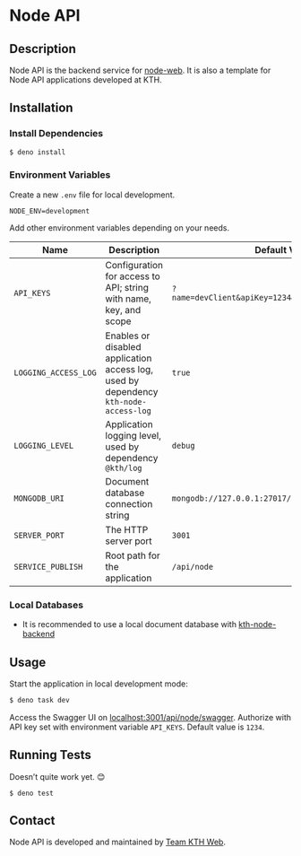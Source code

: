 # Node API

## Description

Node API is the backend service for [node-web](https://github.com/KTH/node-web).
It is also a template for Node API applications developed at KTH.

## Installation

### Install Dependencies

```sh
$ deno install
```

### Environment Variables

Create a new `.env` file for local development.

```
NODE_ENV=development
```

Add other environment variables depending on your needs.

| Name                 | Description                                                                          | Default Value                                        |
| -------------------- | ------------------------------------------------------------------------------------ | ---------------------------------------------------- |
| `API_KEYS`           | Configuration for access to API; string with name, key, and scope                    | `?name=devClient&apiKey=1234&scope=write&scope=read` |
| `LOGGING_ACCESS_LOG` | Enables or disabled application access log, used by dependency `kth-node-access-log` | `true`                                               |
| `LOGGING_LEVEL`      | Application logging level, used by dependency `@kth/log`                             | `debug`                                              |
| `MONGODB_URI`        | Document database connection string                                                  | `mongodb://127.0.0.1:27017/node`                     |
| `SERVER_PORT`        | The HTTP server port                                                                 | `3001`                                               |
| `SERVICE_PUBLISH`    | Root path for the application                                                        | `/api/node`                                          |

### Local Databases

- It is recommended to use a local document database with
  [kth-node-backend](https://github.com/KTH/kth-node-backend)

## Usage

Start the application in local development mode:

```sh
$ deno task dev
```

Access the Swagger UI on
[localhost:3001/api/node/swagger](http://localhost:3001/api/node/swagger/index.html).
Authorize with API key set with environment variable `API_KEYS`. Default value
is `1234`.

## Running Tests

Doesn’t quite work yet. 😊

```
$ deno test
```

## Contact

Node API is developed and maintained by
[Team KTH Web](https://github.com/orgs/KTH/teams/web-team).
